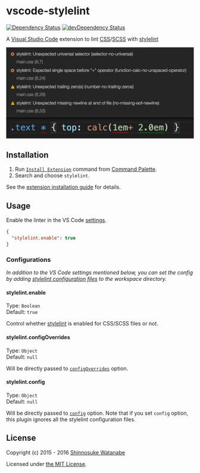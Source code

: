 # vscode-stylelint

[![Dependency Status](https://david-dm.org/shinnn/vscode-stylelint.svg)](https://david-dm.org/shinnn/vscode-stylelint)
[![devDependency Status](https://david-dm.org/shinnn/vscode-stylelint/dev-status.svg)](https://david-dm.org/shinnn/vscode-stylelint#info=devDependencies)

A [Visual Studio Code](https://code.visualstudio.com/) extension to lint [CSS](https://www.w3.org/Style/CSS/)/[SCSS](http://sass-lang.com/documentation/file.SASS_REFERENCE.html#syntax) with [stylelint](http://stylelint.io/)

![screenshot](screenshot.png)

## Installation

1. Run [`Install Extension`](https://code.visualstudio.com/docs/editor/extension-gallery#_install-an-extension) command from [Command Palette](https://code.visualstudio.com/Docs/editor/codebasics#_command-palette).
2. Search and choose `stylelint`.

See the [extension installation guide](https://code.visualstudio.com/docs/editor/extension-gallery) for details.

## Usage

Enable the linter in the VS Code [settings](https://code.visualstudio.com/docs/customization/userandworkspace).

```json
{
  "stylelint.enable": true
}
```

### Configurations

*In addition to the VS Code settings mentioned below, you can set the config by adding [stylelint configuration files](https://github.com/stylelint/stylelint/blob/master/docs/user-guide/configuration.md#configuration) to the workspace directory.*

#### stylelint.enable

Type: `Boolean`  
Default: `true`

Control whether [stylelint](https://github.com/stylelint/stylelint/) is enabled for CSS/SCSS files or not.

#### stylelint.configOverrides

Type: `Object`  
Default: `null`

Will be directly passed to [`configOverrides`](https://github.com/stylelint/stylelint/blob/master/docs/user-guide/node-api.md#configoverrides) option.

#### stylelint.config

Type: `Object`  
Default: `null`

Will be directly passed to [`config`](https://github.com/stylelint/stylelint/blob/master/docs/user-guide/node-api.md#config) option. Note that if you set `config` option, this plugin ignores all the stylelint configuration files.

## License

Copyright (c) 2015 - 2016 [Shinnosuke Watanabe](https://github.com/shinnn)

Licensed under [the MIT License](./LICENSE).
